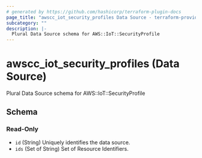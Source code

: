 ```yaml
---
# generated by https://github.com/hashicorp/terraform-plugin-docs
page_title: "awscc_iot_security_profiles Data Source - terraform-provider-awscc"
subcategory: ""
description: |-
  Plural Data Source schema for AWS::IoT::SecurityProfile
---
```


# awscc_iot_security_profiles (Data Source)

Plural Data Source schema for AWS::IoT::SecurityProfile



<!-- schema generated by tfplugindocs -->
## Schema

### Read-Only

- `id` (String) Uniquely identifies the data source.
- `ids` (Set of String) Set of Resource Identifiers.
